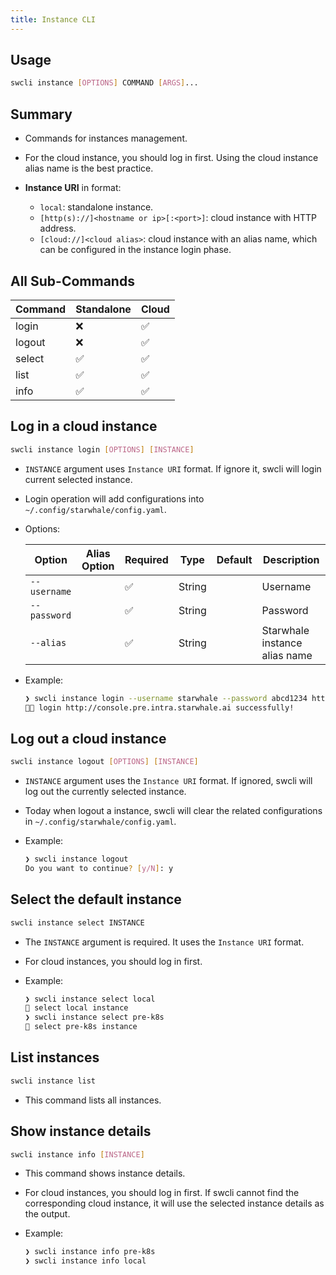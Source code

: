 ```yaml
---
title: Instance CLI
---
```


## Usage

```bash
swcli instance [OPTIONS] COMMAND [ARGS]...
```

## Summary

- Commands for instances management.
- For the cloud instance, you should log in first. Using the cloud instance alias name is the best practice.
- **Instance URI** in format:

  - `local`: standalone instance.
  - `[http(s)://]<hostname or ip>[:<port>]`: cloud instance with HTTP address.
  - `[cloud://]<cloud alias>`: cloud instance with an alias name, which can be configured in the instance login phase.

## All Sub-Commands

  |Command|Standalone|Cloud|
  |-------|----------|-----|
  |login|❌|✅|
  |logout|❌|✅|
  |select|✅|✅|
  |list|✅|✅|
  |info|✅|✅|

## Log in a cloud instance

```bash
swcli instance login [OPTIONS] [INSTANCE]
```

- `INSTANCE` argument uses `Instance URI` format. If ignore it, swcli will login current selected instance.
- Login operation will add configurations into `~/.config/starwhale/config.yaml`.
- Options:

    |Option|Alias Option|Required|Type|Default|Description|
    |------|--------|-------|-----------|-----|-----------|
    |`--username`||✅|String||Username|
    |`--password`||✅|String||Password|
    |`--alias`||✅|String||Starwhale instance alias name|

- Example:

    ```bash
    ❯ swcli instance login --username starwhale --password abcd1234 http://console.pre.intra.starwhale.ai --alias pre-k8s
    👨‍🍳 login http://console.pre.intra.starwhale.ai successfully!
    ```

## Log out a cloud instance

```bash
swcli instance logout [OPTIONS] [INSTANCE]
```

- `INSTANCE` argument uses the `Instance URI` format. If ignored, swcli will log out the currently selected instance.
- Today when logout a instance, swcli will clear the related configurations in `~/.config/starwhale/config.yaml`.
- Example:

    ```bash
    ❯ swcli instance logout
    Do you want to continue? [y/N]: y
    ```

## Select the default instance

```bash
swcli instance select INSTANCE
```

- The `INSTANCE` argument is required. It uses the `Instance URI` format.
- For cloud instances, you should log in first.
- Example:

    ```bash
    ❯ swcli instance select local
    👏 select local instance
    ❯ swcli instance select pre-k8s
    👏 select pre-k8s instance
    ```

## List instances

```bash
swcli instance list
```

- This command lists all instances.

## Show instance details

```bash
swcli instance info [INSTANCE]
```

- This command shows instance details.
- For cloud instances, you should log in first. If swcli cannot find the corresponding cloud instance, it will use the selected instance details as the output.
- Example:

    ```bash
    ❯ swcli instance info pre-k8s
    ❯ swcli instance info local
    ```
